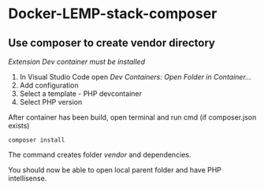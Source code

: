 # Docker-LEMP-stack-composer

## Use composer to create vendor directory

*Extension Dev container must be installed*

1. In Visual Studio Code open *Dev Containers: Open Folder in Container...*
2. Add configuration
3. Select a template - PHP devcontainer
4. Select PHP version

After container has been build, open terminal and run cmd (if composer.json exists)

`composer install`

The command creates folder *vendor* and dependencies.

You should now be able to open local parent folder and have PHP intellisense.